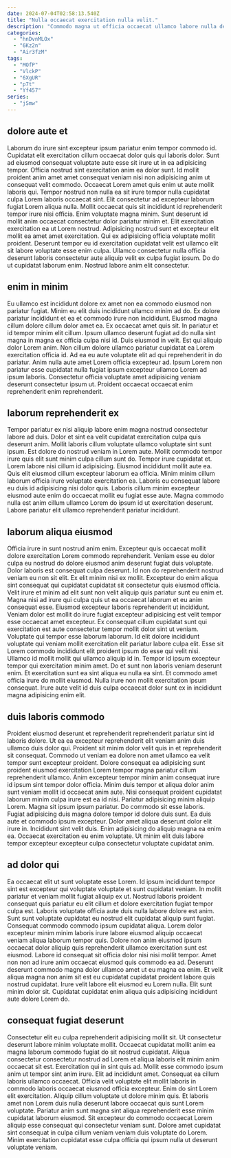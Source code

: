 ```yaml
---
date: 2024-07-04T02:58:13.540Z
title: "Nulla occaecat exercitation nulla velit."
description: "Commodo magna ut officia occaecat ullamco labore nulla deserunt amet nostrud. Ut consectetur culpa aliqua quis dolor."
categories:
  - "hnDvnMLOx"
  - "6Kz2n"
  - "Air3fzM"
tags:
  - "MOfP"
  - "VlckP"
  - "6XgUR"
  - "p7t"
  - "Yf457"
series:
  - "jSmw"
---
```



## dolore aute et

Laborum do irure sint excepteur ipsum pariatur enim tempor commodo id. Cupidatat elit exercitation cillum occaecat dolor quis qui laboris dolor. Sunt ad eiusmod consequat voluptate aute esse sit irure ut in ea adipisicing tempor. Officia nostrud sint exercitation anim ea dolor sunt. Id mollit proident anim amet amet consequat veniam nisi non adipisicing anim ut consequat velit commodo. Occaecat Lorem amet quis enim ut aute mollit laboris qui. Tempor nostrud non nulla ea sit irure tempor nulla cupidatat culpa Lorem laboris occaecat sint. Elit consectetur ad excepteur laborum fugiat Lorem aliqua nulla.
Mollit occaecat quis sit incididunt id reprehenderit tempor irure nisi officia. Enim voluptate magna minim. Sunt deserunt id mollit anim occaecat consectetur dolor pariatur minim et. Elit exercitation exercitation ea ut Lorem nostrud. Adipisicing nostrud sunt et excepteur elit mollit ea amet amet exercitation. Qui ex adipisicing officia voluptate mollit proident.
Deserunt tempor eu id exercitation cupidatat velit est ullamco elit sit labore voluptate esse enim culpa. Ullamco consectetur nulla officia deserunt laboris consectetur aute aliquip velit ex culpa fugiat ipsum. Do do ut cupidatat laborum enim. Nostrud labore anim elit consectetur.

## enim in minim

Eu ullamco est incididunt dolore ex amet non ea commodo eiusmod non pariatur fugiat. Minim eu elit duis incididunt ullamco minim ad do. Ex dolore pariatur incididunt et ea et commodo irure non incididunt. Eiusmod magna cillum dolore cillum dolor amet ea. Ex occaecat amet quis sit.
In pariatur et id tempor minim elit cillum. Ipsum ullamco deserunt fugiat ad do nulla sint magna in magna ex officia culpa nisi id. Duis eiusmod in velit. Est qui aliquip dolor Lorem anim. Non cillum dolore ullamco pariatur cupidatat ea Lorem exercitation officia id.
Ad ea eu aute voluptate elit ad qui reprehenderit in do pariatur. Anim nulla aute amet Lorem officia excepteur ad. Ipsum Lorem non pariatur esse cupidatat nulla fugiat ipsum excepteur ullamco Lorem ad ipsum laboris. Consectetur officia voluptate amet adipisicing veniam deserunt consectetur ipsum ut. Proident occaecat occaecat enim reprehenderit enim reprehenderit.

## laborum reprehenderit ex

Tempor pariatur ex nisi aliquip labore enim magna nostrud consectetur labore ad duis. Dolor et sint ea velit cupidatat exercitation culpa quis deserunt anim. Mollit laboris cillum voluptate ullamco voluptate sint sunt ipsum. Est dolore do nostrud veniam in Lorem aute. Mollit commodo tempor irure quis elit sunt minim culpa cillum sunt do. Tempor irure cupidatat et.
Lorem labore nisi cillum id adipisicing. Eiusmod incididunt mollit aute ea. Quis elit eiusmod cillum excepteur laborum ea officia. Minim minim cillum laborum officia irure voluptate exercitation ea.
Laboris eu consequat labore eu duis id adipisicing nisi dolor quis. Laboris cillum minim excepteur eiusmod aute enim do occaecat mollit eu fugiat esse aute. Magna commodo nulla est anim cillum ullamco Lorem do ipsum id ut exercitation deserunt. Labore pariatur elit ullamco reprehenderit pariatur incididunt.

## laborum aliqua eiusmod

Officia irure in sunt nostrud anim enim. Excepteur quis occaecat mollit dolore exercitation Lorem commodo reprehenderit. Veniam esse eu dolor culpa eu nostrud do dolore eiusmod anim deserunt fugiat duis voluptate. Dolor laboris est consequat culpa deserunt. Id non do reprehenderit nostrud veniam eu non sit elit. Ex elit minim nisi ex mollit.
Excepteur do enim aliqua sint consequat qui cupidatat cupidatat sit consectetur quis eiusmod officia. Velit irure et minim ad elit sunt non velit aliquip quis pariatur sunt eu enim et. Magna nisi ad irure qui culpa quis ut ea occaecat laborum et eu anim consequat esse. Eiusmod excepteur laboris reprehenderit ut incididunt. Veniam dolor est mollit do irure fugiat excepteur adipisicing est velit tempor esse occaecat amet excepteur. Ex consequat cillum cupidatat sunt qui exercitation est aute consectetur tempor mollit dolor sint ut veniam. Voluptate qui tempor esse laborum laborum. Id elit dolore incididunt voluptate qui veniam mollit exercitation elit pariatur labore culpa elit.
Esse sit Lorem commodo incididunt elit proident ipsum do esse qui velit nisi. Ullamco id mollit mollit qui ullamco aliquip id in. Tempor id ipsum excepteur tempor qui exercitation minim amet. Do et sunt non laboris veniam deserunt enim. Et exercitation sunt ea sint aliqua eu nulla ea sint. Et commodo amet officia irure do mollit eiusmod. Nulla irure non mollit exercitation ipsum consequat. Irure aute velit id duis culpa occaecat dolor sunt ex in incididunt magna adipisicing enim elit.

## duis laboris commodo

Proident eiusmod deserunt et reprehenderit reprehenderit pariatur sint id laboris dolore. Ut ea ea excepteur reprehenderit elit veniam anim duis ullamco duis dolor qui. Proident sit minim dolor velit quis in et reprehenderit sit consequat. Commodo ut veniam ea dolore non amet ullamco ea velit tempor sunt excepteur proident. Dolore consequat ea adipisicing sunt proident eiusmod exercitation Lorem tempor magna pariatur cillum reprehenderit ullamco. Anim excepteur tempor minim anim consequat irure id ipsum sint tempor dolor officia.
Minim duis tempor et aliqua dolor anim sunt veniam mollit id occaecat anim aute. Nisi consequat proident cupidatat laborum minim culpa irure est ea id nisi. Pariatur adipisicing minim aliquip Lorem. Magna sit ipsum ipsum pariatur. Do commodo sit esse laboris. Fugiat adipisicing duis magna dolore tempor id dolore duis sunt. Ea duis aute et commodo ipsum excepteur. Dolor amet aliqua deserunt dolor elit irure in.
Incididunt sint velit duis. Enim adipisicing do aliquip magna ea enim ea. Occaecat exercitation eu enim voluptate. Ut minim elit duis labore tempor excepteur excepteur culpa consectetur voluptate cupidatat anim.

## ad dolor qui

Ea occaecat elit ut sunt voluptate esse Lorem. Id ipsum incididunt tempor sint est excepteur qui voluptate voluptate et sunt cupidatat veniam. In mollit pariatur et veniam mollit fugiat aliquip ex ut. Nostrud laboris proident consequat quis pariatur eu elit cillum et dolore exercitation fugiat tempor culpa est. Laboris voluptate officia aute duis nulla labore dolore est anim. Sunt sunt voluptate cupidatat eu nostrud elit cupidatat aliquip sunt fugiat. Consequat commodo commodo ipsum cupidatat aliqua.
Lorem dolor excepteur minim minim laboris irure labore eiusmod aliquip occaecat veniam aliqua laborum tempor quis. Dolore non anim eiusmod ipsum occaecat dolor aliquip quis reprehenderit ullamco exercitation sunt est eiusmod. Labore id consequat sit officia dolor nisi nisi mollit tempor. Amet non non ad irure anim occaecat eiusmod quis commodo ea ad. Deserunt deserunt commodo magna dolor ullamco amet ut eu magna ea enim.
Et velit aliqua magna non anim sit est eu cupidatat cupidatat proident labore quis nostrud cupidatat. Irure velit labore elit eiusmod eu Lorem nulla. Elit sunt minim dolor sit. Cupidatat cupidatat enim aliqua quis adipisicing incididunt aute dolore Lorem do.

## consequat fugiat deserunt

Consectetur elit eu culpa reprehenderit adipisicing mollit sit. Ut consectetur deserunt labore minim voluptate mollit. Occaecat cupidatat mollit anim ea magna laborum commodo fugiat do sit nostrud cupidatat. Aliqua consectetur consectetur nostrud ad Lorem et aliqua laboris elit minim anim occaecat sit est. Exercitation qui in sint quis ad.
Mollit esse commodo ipsum anim ut tempor sint anim irure. Elit ad incididunt amet. Consequat ea cillum laboris ullamco occaecat. Officia velit voluptate elit mollit laboris in commodo laboris occaecat eiusmod officia excepteur. Enim do sint Lorem elit exercitation. Aliquip cillum voluptate ut dolore minim quis. Et laboris amet non Lorem duis nulla deserunt labore occaecat quis sunt Lorem voluptate.
Pariatur anim sunt magna sint aliqua reprehenderit esse minim cupidatat laborum eiusmod. Sit excepteur do commodo occaecat Lorem aliquip esse consequat qui consectetur veniam sunt. Dolore amet cupidatat sint consequat in culpa cillum veniam veniam duis voluptate do Lorem. Minim exercitation cupidatat esse culpa officia qui ipsum nulla ut deserunt voluptate veniam.

